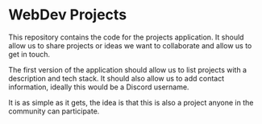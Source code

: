 # WebDev Projects

This repository contains the code for the projects application.
It should allow us to share projects or ideas we want to collaborate and allow us to get in touch.

The first version of the application should allow us to list projects with a description and tech stack.
It should also allow us to add contact information, ideally this would be a Discord username.

It is as simple as it gets, the idea is that this is also a project anyone in the community can participate.